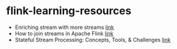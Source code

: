 # flink-learning-resources

- Enriching stream with more streams [link](https://medium.com/@bijela.vrana/flink-enriching-stream-with-more-streams-b4b2f4da5495)
- How to join streams in Apache Flink [link](https://ariskk.com/joining-flink-streams)
- Stateful Stream Processing: Concepts, Tools, & Challenges [link](https://estuary.dev/stateful-stream-processing/)
